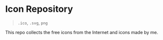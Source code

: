 # Icon Repository 
> `.ico`, `.svg`, `png`


This repo collects the free icons from the Internet and icons made by me.
